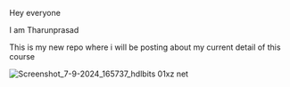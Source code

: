 Hey everyone

I am Tharunprasad

This is my new repo where i will be posting about my current detail of this course

![Screenshot_7-9-2024_165737_hdlbits 01xz net](https://github.com/user-attachments/assets/7168244e-a39b-40fa-b62c-8b0fb71e0419)
